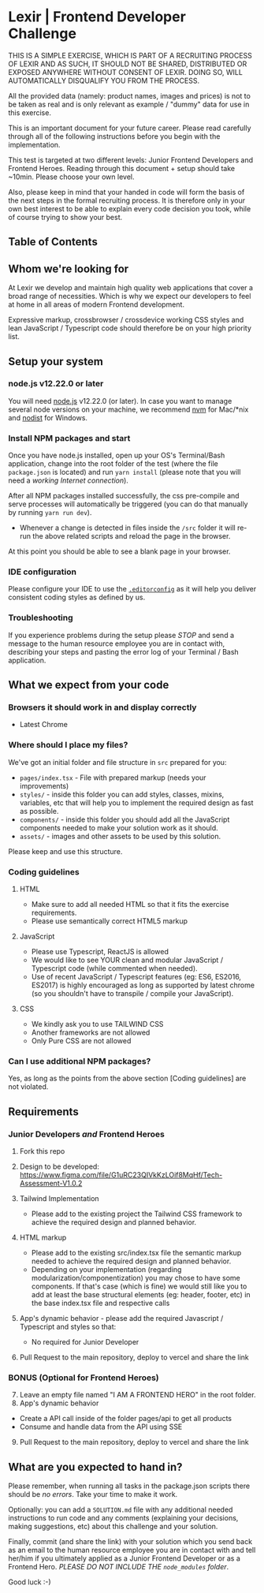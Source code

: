 # Lexir | Frontend Developer Challenge

THIS IS A SIMPLE EXERCISE, WHICH IS PART OF A RECRUITING PROCESS OF LEXIR AND AS SUCH, IT SHOULD NOT BE SHARED, DISTRIBUTED OR EXPOSED ANYWHERE WITHOUT CONSENT OF LEXIR. DOING SO, WILL AUTOMATICALLY DISQUALIFY YOU FROM THE PROCESS.

All the provided data (namely: product names, images and prices) is not to be taken as real and is only relevant as example / "dummy" data for use in this exercise.

This is an important document for your future career. Please read carefully through all of the following instructions before you begin with the implementation.

This test is targeted at two different levels: Junior Frontend Developers and Frontend Heroes. Reading through this document + setup should take ~10min. Please choose your own level.

Also, please keep in mind that your handed in code will form the basis of the next steps in the formal recruiting process. It is therefore only in your own best interest to be able to explain every code decision you took, while of course trying to show your best.

## Table of Contents

## Whom we're looking for

At Lexir we develop and maintain high quality web applications that cover a broad range of necessities. Which is why we expect our developers to feel at home in all areas of modern Frontend development.

Expressive markup, crossbrowser / crossdevice working CSS styles and lean JavaScript / Typescript code should therefore be on your high priority list.

## Setup your system

### node.js v12.22.0 or later

You will need [node.js](https://nodejs.org/) v12.22.0 (or later). In case you want to manage several node versions on your machine, we recommend [nvm](https://github.com/creationix/nvm) for Mac/\*nix and [nodist](https://github.com/marcelklehr/nodist) for Windows.

### Install NPM packages and start

Once you have node.js installed, open up your OS's Terminal/Bash application, change into the root folder of the test (where the file `package.json` is located) and run `yarn install` (please note that you will need a _working Internet connection_).

After all NPM packages installed successfully, the css pre-compile and serve processes will automatically be triggered (you can do that manually by running `yarn run dev`).

- Whenever a change is detected in files inside the `/src` folder it will re-run the above related scripts and reload the page in the browser.

At this point you should be able to see a blank page in your browser.

### IDE configuration

Please configure your IDE to use the [`.editorconfig`](http://editorconfig.org/#download) as it will help you deliver consistent coding styles as defined by us.

### Troubleshooting

If you experience problems during the setup please _STOP_ and send a message to the human resource employee you are in contact with, describing your steps and pasting the error log of your Terminal / Bash application.

## What we expect from your code

### Browsers it should work in and display correctly

- Latest Chrome

### Where should I place my files?

We've got an initial folder and file structure in `src` prepared for you:

- `pages/index.tsx` - File with prepared markup (needs your improvements)
- `styles/` - inside this folder you can add styles, classes, mixins, variables, etc that will help you to implement the required design as fast as possible.
- `components/` - inside this folder you should add all the JavaScript components needed to make your solution work as it should.
- `assets/` - images and other assets to be used by this solution.

Please keep and use this structure.

### Coding guidelines

1.  HTML

    - Make sure to add all needed HTML so that it fits the exercise requirements.
    - Please use semantically correct HTML5 markup

2.  JavaScript

    - Please use Typescript, ReactJS is allowed
    - We would like to see YOUR clean and modular JavaScript / Typescript code (while commented when needed).
    - Use of recent JavaScript / Typescript features (eg: ES6, ES2016, ES2017) is highly encouraged as long as supported by latest chrome (so you shouldn't have to transpile / compile your JavaScript).

3.  CSS

    - We kindly ask you to use TAILWIND CSS
    - Another frameworks are not allowed
    - Only Pure CSS are not allowed

### Can I use additional NPM packages?

Yes, as long as the points from the above section [Coding guidelines] are not violated.

## Requirements

### Junior Developers _and_ Frontend Heroes

1. Fork this repo
2. Design to be developed: https://www.figma.com/file/G1uRC23QIVkKzLOif8MqHf/Tech-Assessment-V1.0.2
3. Tailwind Implementation
   - Please add to the existing project the Tailwind CSS framework to achieve the required design and planned behavior.
4. HTML markup

   - Please add to the existing src/index.tsx file the semantic markup needed to achieve the required design and planned behavior.
   - Depending on your implementation (regarding modularization/componentization) you may chose to have some components. If that's case (which is fine) we would still like you to add at least the base structural elements (eg: header, footer, etc) in the base index.tsx file and respective calls

5. App's dynamic behavior - please add the required Javascript / Typescript and styles so that:
   - No required for Junior Developer
6. Pull Request to the main repository, deploy to vercel and share the link

### BONUS (Optional for Frontend Heroes)

7.  Leave an empty file named "I AM A FRONTEND HERO" in the root folder.
8.  App's dynamic behavior

- Create a API call inside of the folder pages/api to get all products
- Consume and handle data from the API using SSE

9. Pull Request to the main repository, deploy to vercel and share the link

## What are you expected to hand in?

Please remember, when running all tasks in the package.json scripts there should be _no errors_. Take your time to make it work.

Optionally: you can add a `SOLUTION.md` file with any additional needed instructions to run code and any comments (explaining your decisions, making suggestions, etc) about this challenge and your solution.

Finally, commit (and share the link) with your solution which you send back as an email to the human resource employee you are in contact with and tell her/him if you ultimately applied as a Junior Frontend Developer or as a Frontend Hero. _PLEASE DO NOT INCLUDE THE `node_modules` folder_.

Good luck :-)
